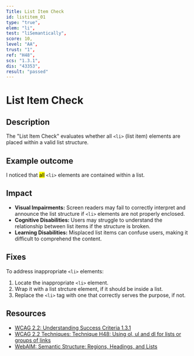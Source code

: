 ```yaml
---
Title: List Item Check
id: listitem_01
type: "true",
elem: "li",
test: "liSemantically",
score: 10,
level: "AA",
trust: "1",
ref: "H48",
scs: "1.3.1",
dis: "43353",
result: "passed"
---
```


# List Item Check

## Description

The "List Item Check" evaluates whether all <code>&lt;li&gt;</code> (list item) elements are placed within a valid list structure.

## Example outcome

I noticed that <mark>all</mark> <code>&lt;li&gt;</code> elements are contained within a list.

## Impact

- **Visual Impairments:** Screen readers may fail to correctly interpret and announce the list structure if <code>&lt;li&gt;</code> elements are not properly enclosed.
- **Cognitive Disabilities:** Users may struggle to understand the relationship between list items if the structure is broken.
- **Learning Disabilities:** Misplaced list items can confuse users, making it difficult to comprehend the content.

## Fixes

To address inappropriate <code>&lt;li&gt;</code> elements:

1. Locate the inappropriate <code>&lt;li&gt;</code> element.
2. Wrap it with a list strcture element, if it should be inside a list.
3. Replace the <code>&lt;li&gt;</code> tag with one that correctly serves the purpose, if not.

## Resources

- [WCAG 2.2: Understanding Success Criteria 1.3.1](https://www.w3.org/WAI/WCAG22/Understanding/info-and-relationships)
- [WCAG 2.2 Techniques: Technique H48: Using ol, ul and dl for lists or groups of links](https://www.w3.org/WAI/WCAG22/Techniques/html/H48)
- [WebAIM: Semantic Structure: Regions, Headings, and Lists](https://webaim.org/techniques/semanticstructure/)
